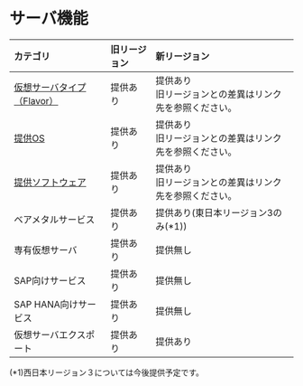 # サーバ機能



| カテゴリ                                | 旧リージョン | 新リージョン                                                 |
|:----------------------------------------|:-------------|:-------------------------------------------------------------|
| [仮想サーバタイプ（Flavor）](flavor.md) | 提供あり     | 提供あり<br />旧リージョンとの差異はリンク先を参照ください。 |
| [提供OS](OS.md)                         | 提供あり     | 提供あり<br />旧リージョンとの差異はリンク先を参照ください。 |
| [提供ソフトウェア](software.md)         | 提供あり     | 提供あり<br />旧リージョンとの差異はリンク先を参照ください。 |
| ベアメタルサービス                      | 提供あり     | 提供あり(東日本リージョン3のみ(*1))                          |
| 専有仮想サーバ                          | 提供あり     | 提供無し                                                     |
| SAP向けサービス                         | 提供あり     | 提供無し                                                     |
| SAP HANA向けサービス                    | 提供あり     | 提供無し                                                     |
| 仮想サーバエクスポート                  | 提供あり     | 提供あり                                                     |

(*1)西日本リージョン３については今後提供予定です。
